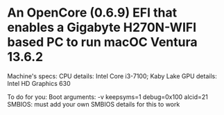 # An OpenCore (0.6.9) EFI that enables a Gigabyte H270N-WIFI based PC to run macOC Ventura 13.6.2

Machine's specs:
CPU details: Intel Core i3-7100; Kaby Lake
GPU details: Intel HD Graphics 630

To do for you:
Boot arguments: -v keepsyms=1 debug=0x100 alcid=21
SMBIOS: must add your own SMBIOS details for this to work

